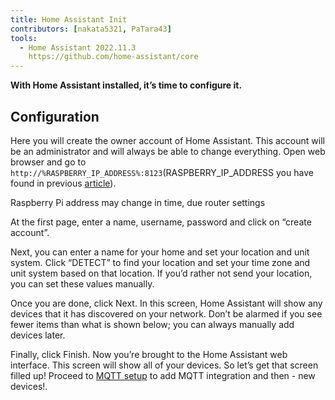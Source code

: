 ```yaml
---
title: Home Assistant Init
contributors: [nakata5321, PaTara43]
tools:
  - Home Assistant 2022.11.3
    https://github.com/home-assistant/core
---
```


**With Home Assistant installed, it’s time to configure it.**

## Configuration

Here you will create the owner account of Home Assistant. 
This account will be an administrator and will always be able to change everything. Open web browser and go to 
`http://%RASPBERRY_IP_ADDRESS%:8123`(RASPBERRY_IP_ADDRESS you have found in previous [article](/docs/hass-install-image)).

<robo-wiki-note type="note">Raspberry Pi address may change in time, due router settings</robo-wiki-note>

At the first page, enter a name, username, password and click on “create account”.

<robo-wiki-picture src="home-assistant/username.jpg" alt="create user" />


Next, you can enter a name for your home and set your location and unit system. Click “DETECT” to find your location and set your time zone and unit system based on that location.
If you’d rather not send your location, you can set these values manually.

<robo-wiki-picture src="home-assistant/location.jpg" alt="set location" />

Once you are done, click Next. In this screen, Home Assistant will show any devices that it has discovered on your network.
Don’t be alarmed if you see fewer items than what is shown below; you can always manually add devices later.

<robo-wiki-picture src="home-assistant/add-devices.jpg" alt="additional devices" />

Finally, click Finish. Now you’re brought to the Home Assistant web interface.
This screen will show all of your devices. So let’s get that screen filled up! Proceed to [MQTT setup](/docs/mqtt-setup)
to add MQTT integration and then - new devices!.
